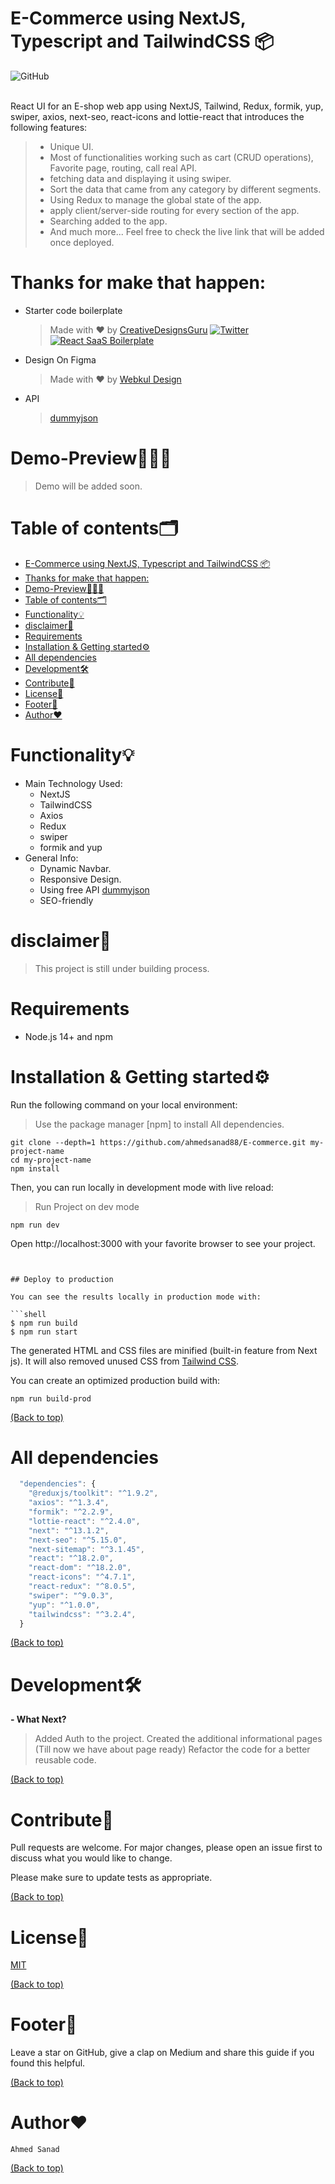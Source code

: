 # E-Commerce using NextJS, Typescript and TailwindCSS 📦


![GitHub](https://img.shields.io/github/license/ahmedsanad88/E-commerce)
<br />
<br />

React UI for an E-shop web app using NextJS, Tailwind, Redux, formik, yup, swiper, axios, next-seo, react-icons and lottie-react that introduces the following features:

> - Unique UI.
> - Most of functionalities working such as cart (CRUD operations), Favorite page, routing, call real API.
> - fetching data and displaying it using swiper.
> - Sort the data that came from any category by different segments.
> - Using Redux to manage the global state of the app.
> - apply client/server-side routing for every section of the app.
> - Searching added to the app.
> - And much more... Feel free to check the live link that will be added once deployed.

# Thanks for make that happen:

- Starter code boilerplate
  > Made with ♥ by [CreativeDesignsGuru](https://creativedesignsguru.com) [![Twitter](https://img.shields.io/twitter/url/https/twitter.com/cloudposse.svg?style=social&label=Follow%20%40Ixartz)](https://twitter.com/ixartz)
  > [![React SaaS Boilerplate](https://creativedesignsguru.com/assets/images/themes/next-js-saas-starter-kit.jpg)](https://nextlessjs.com)

- Design On Figma
  > Made with ♥ by [Webkul Design](https://www.figma.com/@webkuldesign)

- API
  > [dummyjson](https://dummyjson.com/)

# Demo-Preview👨🏽‍🏫

> Demo will be added soon.

# Table of contents🗂

- [E-Commerce using NextJS, Typescript and TailwindCSS 📦](#e-commerce-using-nextjs-typescript-and-tailwindcss-)
- [Thanks for make that happen:](#thanks-for-make-that-happen)
- [Demo-Preview👨🏽‍🏫](#demo-preview)
- [Table of contents🗂](#table-of-contents)
- [Functionality💡](#functionality)
- [disclaimer🔴](#disclaimer)
- [Requirements](#requirements)
- [Installation \& Getting started⚙️](#installation--getting-started️)
- [All dependencies](#all-dependencies)
- [Development🛠](#development)
- [Contribute🤝](#contribute)
- [License🧾](#license)
- [Footer💐](#footer)
- [Author❤️](#author️)

# Functionality💡

- Main Technology Used:
  - NextJS
  - TailwindCSS
  - Axios
  - Redux
  - swiper
  - formik and yup
- General Info:
  - Dynamic Navbar.
  - Responsive Design.
  - Using free API [dummyjson](https://dummyjson.com/)
  - SEO-friendly

# disclaimer🔴

> This project is still under building process.


# Requirements

- Node.js 14+ and npm

# Installation & Getting started⚙️

Run the following command on your local environment:
> Use the package manager [npm] to install All dependencies.

```shell
git clone --depth=1 https://github.com/ahmedsanad88/E-commerce.git my-project-name
cd my-project-name
npm install
```

Then, you can run locally in development mode with live reload:
> Run Project on dev mode

```shell
npm run dev
```

Open http://localhost:3000 with your favorite browser to see your project.

```shell


## Deploy to production

You can see the results locally in production mode with:

```shell
$ npm run build
$ npm run start
```

The generated HTML and CSS files are minified (built-in feature from Next js). It will also removed unused CSS from [Tailwind CSS](https://tailwindcss.com).

You can create an optimized production build with:

```shell
npm run build-prod
```


[(Back to top)](#table-of-contents)

# All dependencies

```javascript
  "dependencies": {
    "@reduxjs/toolkit": "^1.9.2",
    "axios": "^1.3.4",
    "formik": "^2.2.9",
    "lottie-react": "^2.4.0",
    "next": "^13.1.2",
    "next-seo": "^5.15.0",
    "next-sitemap": "^3.1.45",
    "react": "^18.2.0",
    "react-dom": "^18.2.0",
    "react-icons": "^4.7.1",
    "react-redux": "^8.0.5",
    "swiper": "^9.0.3",
    "yup": "^1.0.0",
    "tailwindcss": "^3.2.4",
  }
```

[(Back to top)](#table-of-contents)

# Development🛠

**- What Next?**
  > Added Auth to the project.
  > Created the additional informational pages (Till now we have about page ready)
  > Refactor the code for a better reusable code.

[(Back to top)](#table-of-contents)

# Contribute🤝

Pull requests are welcome. For major changes, please open an issue first to discuss what you would like to change.

Please make sure to update tests as appropriate.

[(Back to top)](#table-of-contents)

# License🧾

[MIT](https://choosealicense.com/licenses/mit/)

[(Back to top)](#table-of-contents)

# Footer💐

Leave a star on GitHub, give a clap on Medium and share this guide if you found this helpful.

[(Back to top)](#table-of-contents)

# Author❤️

`Ahmed Sanad`

[(Back to top)](#table-of-contents)
